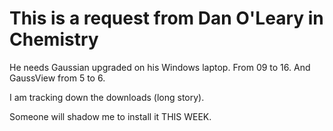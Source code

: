 # This is a request from Dan O'Leary in Chemistry

He needs Gaussian upgraded on his Windows laptop. From 09 to 16. And GaussView from 5 to 6.

I am tracking down the downloads (long story).

Someone will shadow me to install it THIS WEEK.
